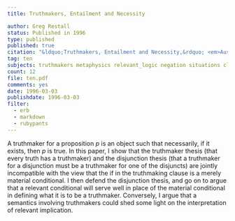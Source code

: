 ```yaml
---
title: Truthmakers, Entailment and Necessity

author: Greg Restall
status: Published in 1996
type: published
published: true
citation: "&ldquo;Truthmakers, Entailment and Necessity,&rdquo; <em>Australian Journal of Philosophy,</em> 74 (1996) 331&ndash;340."
tag: ten
subjects: truthmakers metaphysics relevant_logic negation situations classical_logic truth
count: 12 
file: ten.pdf
comments: yes
date: 1996-03-03
publishdate: 1996-03-03
filter:
  - erb
  - markdown
  - rubypants
---
```

A truthmaker for a proposition <em>p</em> is an object such that necessarily, if it exists, then <em>p</em> is true. In this paper, I show that the truthmaker thesis (that every truth has a truthmaker) and the disjunction thesis (that a truthmaker for a disjunction must be a truthmaker for one of the disjuncts) are jointly incompatible with the view that the if in the truthmaking clause is a merely material conditional. I then defend the disjunction thesis, and go on to argue that a relevant conditional will serve well in place of the material conditional in defining what it is to be a truthmaker. Conversely, I argue that a semantics involving truthmakers could shed some light on the interpretation of relevant implication.
